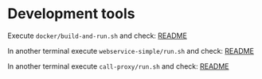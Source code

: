 # Development tools

Execute `docker/build-and-run.sh` and check: [README](docker/README.md)

In another terminal execute `webservice-simple/run.sh` and check: [README](webservice-simple/README.md)

In another terminal execute `call-proxy/run.sh` and check: [README](call-proxy/README.md)
